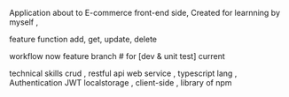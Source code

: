 Application about to E-commerce front-end side, Created for learnning by myself ,

feature function
add, get, update, delete

workflow
  now feature branch # for [dev & unit test] current
 
technical skills
  crud ,
  restful api web service ,
  typescript lang ,
  Authentication JWT localstorage ,
  client-side ,
  library of npm
